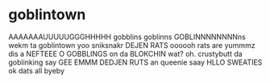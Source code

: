 # goblintown
AAAAAAAUUUUUGGGHHHHH gobblins goblinns GOBLINNNNNNNNns wekm ta goblintown yoo sniksnakr DEJEN RATS oooooh rats are yummmz dis a NEFTEEE O GOBBLINGS on da BLOKCHIN wat? oh. crustybutt da goblinking say GEE EMMM DEDJEN RUTS an queenie saay HLLO SWEATIES ok dats all byeby
